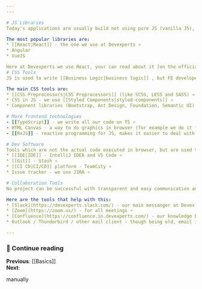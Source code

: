 ```yaml
---
---

# JS Libraries
Today's applications are usually build not using pure JS (vanilla JS), but on top on some library / framework

The most popular libraries are:
* [[React|React]] - the one we use at Devexperts ⭐
* Angular
* VueJS

Here at Devexperts we use React, your can read about it [on the official website](https://reactjs.org/tutorial/tutorial.html)
# CSS Tools
JS is used to write [[Business Logic|business logic]] , but FE developer is also programming the design of application. You can definitely do it with pure CSS and many projects do it. But there are helpful tools, frameworks and techniques to make styling easier in big projects

The main CSS tools are:
* [[CSS Preprocessors|CSS Preprocessors]] (like SCSS, LESS and SASS) ⭐
* CSS in JS - we use [[Styled Components|styled-components]] ⭐
* Component libraries (Bootstrap, Ant Design, Foundation, Semantic UI)

# More frontend technologies
- [[TypeScript]] - we write all our code on TS ⭐
- HTML Canvas - a way to do graphics in browser (for example we do it for our [DXChart software](https://webdev.prosp.devexperts.com:9081/)) ⭐
- [[RxJS]] - reactive programming for JS, makes it easier to deal with callbacks and async code ⭐

# Dev Software
Tools which are not the actual code executed in browser, but are used to make it happen
* [[IDE|IDE]] - IntelliJ IDEA and VS Code ⭐
* [[Git]] - Stash ⭐
* [[CI CD|CI/CD]] platform - TeamCity ⭐
* Issue tracker - we use JIRA ⭐

# Collaboration Tools
No project can be successful with transparent and easy communication and collaboration between team members 🤝

Here are the tools that help with this:
* [Slack](https://devexperts.slack.com/) - our main messanger at Devex ⭐
* [Zoom](https://zoom.us/) - for all meetings ⭐
* [Confluence](https://confluence.in.devexperts.com/) - our knowledge base ⭐
* Outlook / Thunderbird / other mail client - though being old, email is still the TOP-1 when talking with clients, for slow-discussions and it's calendar-apps integration

---
```

### 📖 Continue reading

**Previous**: [[Basics]]  
**Next**: 

manually